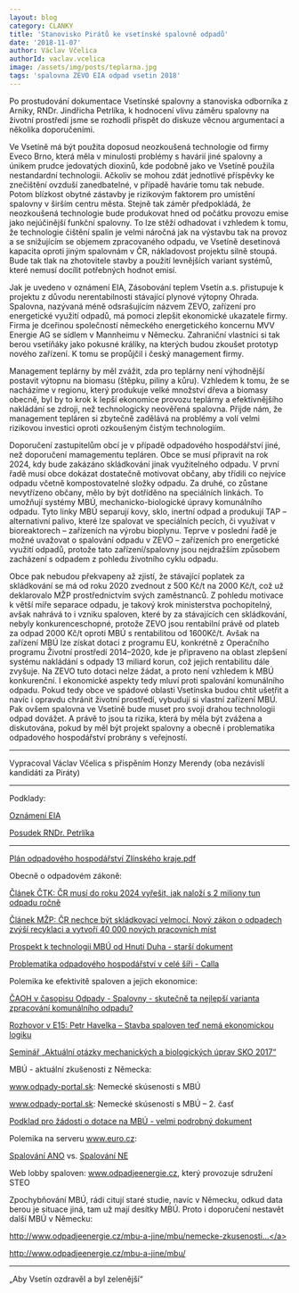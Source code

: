 ```yaml
---
layout: blog
category: CLANKY
title: 'Stanovisko Pirátů ke vsetínské spalovně odpadů'
date: '2018-11-07'
author: Václav Včelica
authorId: vaclav.vcelica
image: /assets/img/posts/teplarna.jpg
tags: 'spalovna ZEVO EIA odpad vsetin 2018'
---
```

Po prostudování dokumentace Vsetínské spalovny a stanoviska odborníka z Arniky, RNDr. Jindřicha Petrlíka, k hodnocení vlivu záměru spalovny na životní prostředí jsme se rozhodli přispět do diskuze věcnou argumentací a několika doporučeními.

Ve Vsetíně má být použita doposud neozkoušená technologie od firmy Eveco Brno, která měla v minulosti problémy s havárií jiné spalovny a únikem prudce jedovatých dioxinů, kde podobně jako ve Vsetíně použila nestandardní technologii. Ačkoliv se mohou zdát jednotlivé příspěvky ke znečištění ovzduší zanedbatelné, v případě havárie tomu tak nebude. Potom blízkost obytné zástavby je rizikovým faktorem pro umístění spalovny v širším centru města. Stejně tak záměr předpokládá, že neozkoušená technologie bude produkovat hned od počátku provozu emise jako nejúčinější funkční spalovny. To lze stěží odhadovat i vzhledem k tomu, že technologie čištění spalin je velmi náročná jak na výstavbu tak na provoz a se snižujícím se objemem zpracovaného odpadu, ve Vsetíně desetinová kapacita oproti jiným spalovnám v ČR, nákladovost projektu silně stoupá. Bude tak tlak na zhotovitele stavby a použití levnějších variant systémů, které nemusí docílit potřebných hodnot emisí.

Jak je uvedeno v oznámení EIA, Zásobování teplem Vsetín a.s. přistupuje k projektu z důvodu nerentabilnosti stávající plynové výtopny Ohrada. Spalovna, nazývaná méně odsrašujícím názvem ZEVO, zařízení pro energetické využití odpadů, má pomoci zlepšit ekonomické ukazatele firmy. Firma je dceřinou společností německého energetického koncernu MVV Energie AG se sídlem v Mannheimu v Německu. Zahraniční vlastníci si tak berou vsetíňáky jako pokusné králíky, na kterých budou zkoušet prototyp nového zařízení. K tomu se propůjčil i český management firmy.

Management teplárny by měl zvážit, zda pro teplárny není výhodnější postavit výtopnu na biomasu (štěpku, piliny a kůru). Vzhledem k tomu, že se nacházíme v regionu, který produkuje velké množství dřeva a biomasy obecně, byl by to krok k lepší ekonomice provozu teplárny a efektivnějšího nakládání se zdroji, než technologicky neověřená spalovna. Přijde nám, že management tepláren si zbytečně zadělává na problémy a volí velmi rizikovou investici oproti ozkoušeným čistým technologiím.

Doporučení zastupitelům obcí je v případě odpadového hospodářství jiné, než doporučení mamagementu tepláren. Obce se musí připravit na rok 2024, kdy bude zakázáno skládkování jinak využitelného odpadu. V první řadě musí obce dokázat dostatečně motivovat občany, aby třídili co nejvíce odpadu včetně kompostovatelné složky odpadu. Za druhé, co zůstane nevytřízeno občany, mělo by být dotříděno na speciálních linkách. To umožňují systémy MBÚ, mechanicko-biologické úpravy komunálního odpadu. Tyto linky MBÚ separují kovy, sklo, inertní odpad a produkují TAP – alternativní palivo, které lze spalovat ve speciálních pecích, či využívat v bioreaktorech – zařízeních na výrobu bioplynu. Teprve v poslední řadě je možné uvažovat o spalování odpadu v ZEVO – zařízeních pro energetické využití odpadů, protože tato zařízení/spalovny jsou nejdražším způsobem zacházení s odpadem z pohledu životního cyklu odpadu.

Obce pak nebudou překvapeny až zjistí, že stávající poplatek za skládkování se má od roku 2020 zvednout z 500 Kč/t na 2000 Kč/t, což už deklarovalo MŽP prostřednictvím svých zaměstnanců. Z pohledu motivace k větší míře separace odpadu, je takový krok ministerstva pochopitelný, avšak nahrává to i vzniku spaloven, které by za stávajících cen skládkování, nebyly konkurenceschopné, protože ZEVO jsou rentabilní právě od plateb za odpad 2000 Kč/t oproti MBÚ s rentabilitou od 1600Kč/t. Avšak na zařízení MBÚ lze získat dotaci z programu EU, konkrétně z Operačního programu Životní prostředí 2014–2020, kde je připraveno na oblast zlepšení systému nakládání s odpady 13 miliard korun, což jejich rentabilitu dále zvyšuje. Na ZEVO tuto dotaci nelze žádat, a proto není vzhledem k MBÚ konkurenční. I ekonomické aspekty tedy mluví proti spalování komunálního odpadu. Pokud tedy obce ve spádové oblasti Vsetínska budou chtít ušetřit a navíc i opravdu chránit životní prostředí, vybudují si vlastní zařízení MBÚ. Pak ovšem spalovna ve Vsetíně bude muset pro svoji drahou technologii odpad dovážet. A právě to jsou ta rizika, která by měla být zvážena a diskutována, pokud by měl být projekt spalovny a obecně i problematika odpadového hospodářství probrány s veřejností.

- - -


Vypracoval Václav Včelica s přispěním Honzy Merendy (oba nezávislí kandidáti za Piráty)


- - -


Podklady:

<a href="https://portal.cenia.cz/eiasea/detail/EIA_ZLK879">Oznámení EIA</a>

<a href="/assets/pdf/EIA_Vsetin_posudek.pdf">Posudek RNDr. Petrlíka</a>


- - -


<a href="https://www.mzp.cz/C1257458002F0DC7/cz/plan_odpadoveho_hospodarstvi_zlinsky_kraj/$FILE/OODP-Zl%C3%ADn_Region_CZ-20160120.pdf">Plán odpadového hospodářství Zlínského kraje.pdf</a>


Obecně o odpadovém zákoně:

<a href="https://ekolist.cz/cz/zpravodajstvi/zpravy/cr-musi-do-r-2024-vyresit-jak-nalozi-s-2-mil-tun-odpadu-rocne">Článek ČTK: ČR musí do roku 2024 vyřešit, jak naloží s 2 miliony tun odpadu ročně</a>

<a href="https://www.mzp.cz/cz/news_160505_zakon_odpady">Článek MŽP: ČR nechce být skládkovací velmocí. Nový zákon o odpadech zvýší recyklaci a vytvoří 40 000 nových pracovních míst</a>

<a href="https://www.google.com/url?sa=t&rct=j&q=&esrc=s&source=web&cd=1&ved=2ahUKEwjinrOstcLeAhXQy6QKHWxlBsIQFjAAegQIBhAC&url=http%3A%2F%2Fwww.hnutiduha.cz%2Fsites%2Fdefault%2Ffiles%2Fpublikace%2Ftypo3%2FMech-bio_uprava_odpadku.pdf&usg=AOvVaw02tj6BkFjfk7HHp9GKqDfq">Prospekt k technologii MBÚ od Hnutí Duha - starší dokument</a>

<a href="http://www.calla.cz/index.php?path=odpady&php=2_vystava.php">Problematika odpadového hospodářství v celé šíři - Calla</a>

Polemika ke efektivitě spaloven a jejich ekonomice:

<a href="http://www.caoh.cz/odborne-clanky-a-aktuality/caoh-v-casopisu-odpady-spalovny-skutecne-ta-nejlepsi-varianta-zpracovani-komunalniho-odpadu.html">ČAOH v časopisu Odpady - Spalovny - skutečně ta nejlepší varianta zpracování komunálního odpadu?</a>

<a href="http://zpravy.e15.cz/byznys/prumysl-a-energetika/petr-havelka-stavba-spaloven-ted-nema-ekonomickou-logiku-997019">Rozhovor v E15: Petr Havelka – Stavba spaloven teď nemá ekonomickou logiku</a>

<a href="http://www.caoh.cz/odborne-clanky-a-aktuality/probehl-seminar-aktualni-otazky-mechanickych-a-biologickych-uprav-sko.html">Seminář „Aktuální otázky mechanických a biologických úprav SKO 2017“</a>

MBÚ - aktuální zkušenosti z Německa:

<a href="https://www.odpady-portal.sk/Dokument/103322/nemecke-skusenosti-s-mbu.aspx">www.odpady-portal.sk: Nemecké skúsenosti s MBÚ</a>

<a href="https://www.odpady-portal.sk/Dokument/103346/nemecke-skusenosti-s-mbu-2-cast.aspx">www.odpady-portal.sk: Nemecké skúsenosti s MBÚ – 2. časť</a>

<a href="https://www.google.com/url?sa=t&rct=j&q=&esrc=s&source=web&cd=4&ved=2ahUKEwjjsaqStcLeAhUFsKQKHYRcB7wQFjADegQIBRAC&url=http%3A%2F%2Fwww.mb-eko.cz%2Fsites%2Fdefault%2Ffiles%2Fdocuments%2Fcategory%2Fsekce-webu%2Fhlavni%2Faktualita%2Fzprava-mbu.pdf&usg=AOvVaw0qaRYTwcX77bcupHiAWClA">Podklad pro žádosti o dotace na MBÚ - velmi podrobný dokument</a>

Polemika na serveru www.euro.cz:

<a href="https://www.euro.cz/blogy/jak-se-propalit-k-dalsi-mete-1413212">Spalování ANO</a> vs. <a href="https://www.euro.cz/archiv/pec-nam-spadla-1413213">Spalování NE</a>

Web lobby spaloven: <a href>www.odpadjeenergie.cz</a>, který provozuje sdružení STEO

Zpochybňování MBÚ, rádi citují staré studie, navíc v Německu, odkud data berou je situace jiná, tam už mají desítky MBÚ. Proto i doporučení nestavět další MBÚ v Německu:

<a href="http://www.odpadjeenergie.cz/mbu-a-jine/mbu/nemecke-zkusenosti-s-mechanicko-biologickou-upravou-komunalnich-odpadu">http://www.odpadjeenergie.cz/mbu-a-jine/mbu/nemecke-zkusenosti...</a>

<a href="http://www.odpadjeenergie.cz/mbu-a-jine/mbu/">http://www.odpadjeenergie.cz/mbu-a-jine/mbu/</a>


- - -


„Aby Vsetín ozdravěl a byl zelenější“

